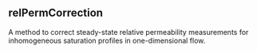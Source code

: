 ## relPermCorrection
A method to correct steady-state relative permeability measurements for inhomogeneous saturation profiles in one-dimensional flow.
